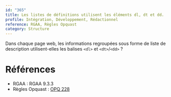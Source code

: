 ```yaml
---
id: "365"
title: Les listes de définitions utilisent les éléments dl, dt et dd.
profile: Intégration, Développement, Rédactionnel
reference: RGAA, Règles Opquast
category: Structure
---
```


Dans chaque page web, les informations regroupées sous forme de liste de description utilisent-elles les balises `<dl>` et `<dt>`/`<dd>` ?

# Références

*   RGAA : RGAA 9.3.3
*   Règles Opquast : [OPQ 228](https://checklists.opquast.com/fr/assurance-qualite-web/les-elements-visuellement-presentes-sous-forme-de-liste-sont-balises-de-facon-appropriee-dans-le-code-source)

